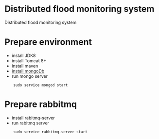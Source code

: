# Distributed flood monitoring system
Distributed flood monitoring system

# Prepare environment

- install JDK8
- install Tomcat 8+
- install maven
- [install mongoDb](https://docs.mongodb.com/manual/tutorial/install-mongodb-on-ubuntu/)
- run mongo server
```
	sudo service mongod start
```

# Prepare rabbitmq

- install rabitmq-server
- run rabitmq server

```
	sudo service rabbitmq-server start
```